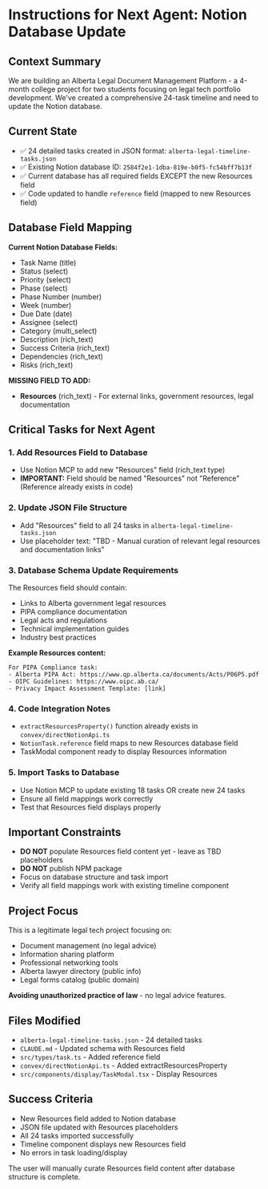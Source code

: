 # Instructions for Next Agent: Notion Database Update

## Context Summary
We are building an Alberta Legal Document Management Platform - a 4-month college project for two students focusing on legal tech portfolio development. We've created a comprehensive 24-task timeline and need to update the Notion database.

## Current State
- ✅ 24 detailed tasks created in JSON format: `alberta-legal-timeline-tasks.json`
- ✅ Existing Notion database ID: `2584f2e1-1dba-819e-b0f5-fc54bff7b13f`
- ✅ Current database has all required fields EXCEPT the new Resources field
- ✅ Code updated to handle `reference` field (mapped to new Resources field)

## Database Field Mapping
**Current Notion Database Fields:**
- Task Name (title)
- Status (select)
- Priority (select) 
- Phase (select)
- Phase Number (number)
- Week (number)
- Due Date (date)
- Assignee (select)
- Category (multi_select)
- Description (rich_text)
- Success Criteria (rich_text)
- Dependencies (rich_text)
- Risks (rich_text)

**MISSING FIELD TO ADD:**
- **Resources** (rich_text) - For external links, government resources, legal documentation

## Critical Tasks for Next Agent

### 1. Add Resources Field to Database
- Use Notion MCP to add new "Resources" field (rich_text type)
- **IMPORTANT:** Field should be named "Resources" not "Reference" (Reference already exists in code)

### 2. Update JSON File Structure
- Add "Resources" field to all 24 tasks in `alberta-legal-timeline-tasks.json`
- Use placeholder text: "TBD - Manual curation of relevant legal resources and documentation links"

### 3. Database Schema Update Requirements
The Resources field should contain:
- Links to Alberta government legal resources
- PIPA compliance documentation
- Legal acts and regulations
- Technical implementation guides
- Industry best practices

**Example Resources content:**
```
For PIPA Compliance task: 
- Alberta PIPA Act: https://www.qp.alberta.ca/documents/Acts/P06P5.pdf
- OIPC Guidelines: https://www.oipc.ab.ca/
- Privacy Impact Assessment Template: [link]
```

### 4. Code Integration Notes
- `extractResourcesProperty()` function already exists in `convex/directNotionApi.ts`
- `NotionTask.reference` field maps to new Resources database field
- TaskModal component ready to display Resources information

### 5. Import Tasks to Database
- Use Notion MCP to update existing 18 tasks OR create new 24 tasks
- Ensure all field mappings work correctly
- Test that Resources field displays properly

## Important Constraints
- **DO NOT** populate Resources field content yet - leave as TBD placeholders
- **DO NOT** publish NPM package
- Focus on database structure and task import
- Verify all field mappings work with existing timeline component

## Project Focus
This is a legitimate legal tech project focusing on:
- Document management (no legal advice)
- Information sharing platform
- Professional networking tools
- Alberta lawyer directory (public info)
- Legal forms catalog (public domain)

**Avoiding unauthorized practice of law** - no legal advice features.

## Files Modified
- `alberta-legal-timeline-tasks.json` - 24 detailed tasks
- `CLAUDE.md` - Updated schema with Resources field
- `src/types/task.ts` - Added reference field
- `convex/directNotionApi.ts` - Added extractResourcesProperty
- `src/components/display/TaskModal.tsx` - Display Resources

## Success Criteria
- New Resources field added to Notion database
- JSON file updated with Resources placeholders
- All 24 tasks imported successfully
- Timeline component displays new Resources field
- No errors in task loading/display

The user will manually curate Resources field content after database structure is complete.